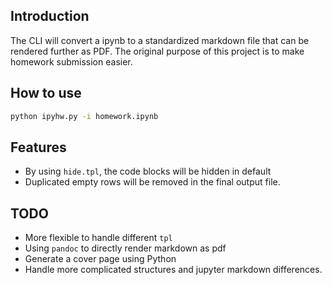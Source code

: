 ## Introduction

The CLI will convert a ipynb to a standardized markdown file that can be
rendered further as PDF. The original purpose of this project is to make
homework submission easier.

## How to use

```bash
python ipyhw.py -i homework.ipynb
```

## Features

- By using `hide.tpl`, the code blocks will be hidden in default
- Duplicated empty rows will be removed in the final output file.

## TODO

- More flexible to handle different `tpl`
- Using `pandoc` to directly render markdown as pdf
- Generate a cover page using Python
- Handle more complicated structures and jupyter markdown differences.
